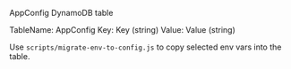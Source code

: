 AppConfig DynamoDB table

TableName: AppConfig
Key: Key (string)
Value: Value (string)

Use `scripts/migrate-env-to-config.js` to copy selected env vars into the table.


